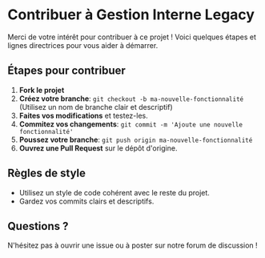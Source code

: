 # Contribuer à Gestion Interne Legacy

Merci de votre intérêt pour contribuer à ce projet ! Voici quelques étapes et lignes directrices pour vous aider à démarrer.

## Étapes pour contribuer
1. **Fork le projet**
2. **Créez votre branche**: `git checkout -b ma-nouvelle-fonctionnalité` (Utilisez un nom de branche clair et descriptif)
3. **Faites vos modifications** et testez-les.
4. **Commitez vos changements**: `git commit -m 'Ajoute une nouvelle fonctionnalité'`
5. **Poussez votre branche**: `git push origin ma-nouvelle-fonctionnalité`
6. **Ouvrez une Pull Request** sur le dépôt d'origine.

## Règles de style
- Utilisez un style de code cohérent avec le reste du projet.
- Gardez vos commits clairs et descriptifs.

## Questions ?
N'hésitez pas à ouvrir une issue ou à poster sur notre forum de discussion !